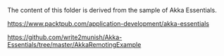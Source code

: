 The content of this folder is derived from the sample of Akka Essentials.

https://www.packtpub.com/application-development/akka-essentials

https://github.com/write2munish/Akka-Essentials/tree/master/AkkaRemotingExample
